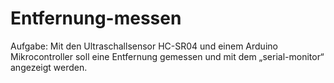 # Entfernung-messen
Aufgabe: Mit den Ultraschallsensor HC-SR04 und einem Arduino Mikrocontroller soll eine Entfernung gemessen und mit dem „serial-monitor“ angezeigt werden.
